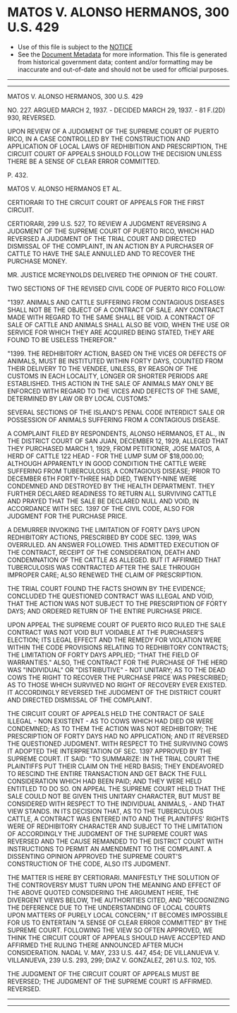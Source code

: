 ---
---

# MATOS V. ALONSO HERMANOS, 300 U.S. 429

* Use of this file is subject to the [NOTICE](https://github.com/publicdocs/notice/blob/master/NOTICE)
* See the [Document Metadata](../../../) for more information.
  This file is generated from historical government data; content and/or formatting may be inaccurate and out-of-date and should not be used for official purposes.

----------
----------

MATOS V. ALONSO HERMANOS, 300 U.S. 429

NO. 227.  ARGUED MARCH 2, 1937.  - DECIDED MARCH 29, 1937.  - 81 F.(2D) 930, REVERSED.

UPON REVIEW OF A JUDGMENT OF THE SUPREME COURT OF PUERTO RICO, IN A CASE CONTROLLED BY THE CONSTRUCTION AND APPLICATION OF LOCAL LAWS OF REDHIBITION AND PRESCRIPTION, THE CIRCUIT COURT OF APPEALS SHOULD FOLLOW THE DECISION UNLESS THERE BE A SENSE OF CLEAR ERROR COMMITTED.

P. 432.

MATOS V. ALONSO HERMANOS ET AL.

CERTIORARI TO THE CIRCUIT COURT OF APPEALS FOR THE FIRST CIRCUIT.

CERTIORARI, 299 U.S. 527, TO REVIEW A JUDGMENT REVERSING A JUDGMENT OF THE SUPREME COURT OF PUERTO RICO, WHICH HAD REVERSED A JUDGMENT OF THE TRIAL COURT AND DIRECTED DISMISSAL OF THE COMPLAINT, IN AN ACTION BY A PURCHASER OF CATTLE TO HAVE THE SALE ANNULLED AND TO RECOVER THE PURCHASE MONEY.

MR. JUSTICE MCREYNOLDS DELIVERED THE OPINION OF THE COURT.

TWO SECTIONS OF THE REVISED CIVIL CODE OF PUERTO RICO FOLLOW:

"1397.  ANIMALS AND CATTLE SUFFERING FROM CONTAGIOUS DISEASES SHALL NOT BE THE OBJECT OF A CONTRACT OF SALE.  ANY CONTRACT MADE WITH REGARD TO THE SAME SHALL BE VOID.  A CONTRACT OF SALE OF CATTLE AND ANIMALS SHALL ALSO BE VOID, WHEN THE USE OR SERVICE FOR WHICH THEY ARE ACQUIRED BEING STATED, THEY ARE FOUND TO BE USELESS THEREFOR."

"1399. THE REDHIBITORY ACTION, BASED ON THE VICES OR DEFECTS OF ANIMALS, MUST BE INSTITUTED WITHIN FORTY DAYS, COUNTED FROM THEIR DELIVERY TO THE VENDEE, UNLESS, BY REASON OF THE CUSTOMS IN EACH LOCALITY, LONGER OR SHORTER PERIODS ARE ESTABLISHED.  THIS ACTION IN THE SALE OF ANIMALS MAY ONLY BE ENFORCED WITH REGARD TO THE VICES AND DEFECTS OF THE SAME, DETERMINED BY LAW OR BY LOCAL CUSTOMS."

SEVERAL SECTIONS OF THE ISLAND'S PENAL CODE INTERDICT SALE OR POSSESSION OF ANIMALS SUFFERING FROM A CONTAGIOUS DISEASE.

A COMPLAINT FILED BY RESPONDENTS, ALONSO HERMANOS, ET AL., IN THE DISTRICT COURT OF SAN JUAN, DECEMBER 12, 1929, ALLEGED THAT THEY PURCHASED MARCH 1, 1929, FROM PETITIONER, JOSE MATOS, A HERD OF CATTLE 122 HEAD - FOR THE LUMP SUM OF $18,000.00; ALTHOUGH APPARENTLY IN GOOD CONDITION THE CATTLE WERE SUFFERING FROM TUBERCULOSIS, A CONTAGIOUS DISEASE; PRIOR TO DECEMBER 6TH FORTY-THREE HAD DIED, TWENTY-NINE WERE CONDEMNED AND DESTROYED BY THE HEALTH DEPARTMENT.  THEY FURTHER DECLARED READINESS TO RETURN ALL SURVIVING CATTLE AND PRAYED THAT THE SALE BE DECLARED NULL AND VOID, IN ACCORDANCE WITH SEC. 1397 OF THE CIVIL CODE, ALSO FOR JUDGMENT FOR THE PURCHASE PRICE.

A DEMURRER INVOKING THE LIMITATION OF FORTY DAYS UPON REDHIBITORY ACTIONS, PRESCRIBED BY CODE SEC. 1399, WAS OVERRULED.  AN ANSWER FOLLOWED.  THIS ADMITTED EXECUTION OF THE CONTRACT, RECEIPT OF THE CONSIDERATION, DEATH AND CONDEMNATION OF THE CATTLE AS ALLEGED.  BUT IT AFFIRMED THAT TUBERCULOSIS WAS CONTRACTED AFTER THE SALE THROUGH IMPROPER CARE; ALSO RENEWED THE CLAIM OF PRESCRIPTION.

THE TRIAL COURT FOUND THE FACTS SHOWN BY THE EVIDENCE; CONCLUDED THE QUESTIONED CONTRACT WAS ILLEGAL AND VOID, THAT THE ACTION WAS NOT SUBJECT TO THE PRESCRIPTION OF FORTY DAYS; AND ORDERED RETURN OF THE ENTIRE PURCHASE PRICE.

UPON APPEAL THE SUPREME COURT OF PUERTO RICO RULED THE SALE CONTRACT WAS NOT VOID BUT VOIDABLE AT THE PURCHASER'S ELECTION; ITS LEGAL EFFECT AND THE REMEDY FOR VIOLATION WERE WITHIN THE CODE PROVISIONS RELATING TO REDHIBITORY CONTRACTS; THE LIMITATION OF FORTY DAYS APPLIED; "THAT THE FIELD OF WARRANTIES."  ALSO, THE CONTRACT FOR THE PURCHASE OF THE HERD WAS "INDIVIDUAL" OR "DISTRIBUTIVE" - NOT UNITARY; AS TO THE DEAD COWS THE RIGHT TO RECOVER THE PURCHASE PRICE WAS PRESCRIBED; AS TO THOSE WHICH SURVIVED NO RIGHT OF RECOVERY EVER EXISTED.  IT ACCORDINGLY REVERSED THE JUDGMENT OF THE DISTRICT COURT AND DIRECTED DISMISSAL OF THE COMPLAINT.

THE CIRCUIT COURT OF APPEALS HELD THE CONTRACT OF SALE ILLEGAL - NON EXISTENT - AS TO COWS WHICH HAD DIED OR WERE CONDEMNED; AS TO THEM THE ACTION WAS NOT REDHIBITORY; THE PRESCRIPTION OF FORTY DAYS HAD NO APPLICATION; AND IT REVERSED THE QUESTIONED JUDGMENT.  WITH RESPECT TO THE SURVIVING COWS IT ADOPTED THE INTERPRETATION OF SEC. 1397 APPROVED BY THE SUPREME COURT.  IT SAID:  "TO SUMMARIZE:  IN THE TRIAL COURT THE PLAINTIFFS PUT THEIR CLAIM ON THE HERD BASIS; THEY ENDEAVORED TO RESCIND THE ENTIRE TRANSACTION AND GET BACK THE FULL CONSIDERATION WHICH HAD BEEN PAID; AND THEY WERE HELD ENTITLED TO DO SO.  ON APPEAL THE SUPREME COURT HELD THAT THE SALE COULD NOT BE GIVEN THIS UNITARY CHARACTER, BUT MUST BE CONSIDERED WITH RESPECT TO THE INDIVIDUAL ANIMALS,  - AND THAT VIEW STANDS.  IN ITS DECISION THAT, AS TO THE TUBERCULOUS CATTLE, A CONTRACT WAS ENTERED INTO AND THE PLAINTIFFS' RIGHTS WERE OF REDHIBITORY CHARACTER AND SUBJECT TO THE LIMITATION OF ACCORDINGLY THE JUDGMENT OF THE SUPREME COURT WAS REVERSED AND THE CAUSE REMANDED TO THE DISTRICT COURT WITH INSTRUCTIONS TO PERMIT AN AMENDMENT TO THE COMPLAINT.  A DISSENTING OPINION APPROVED THE SUPREME COURT'S CONSTRUCTION OF THE CODE, ALSO ITS JUDGMENT.

THE MATTER IS HERE BY CERTIORARI.  MANIFESTLY THE SOLUTION OF THE CONTROVERSY MUST TURN UPON THE MEANING AND EFFECT OF THE ABOVE QUOTED CONSIDERING THE ARGUMENT HERE, THE DIVERGENT VIEWS BELOW, THE AUTHORITIES CITED, AND "RECOGNIZING THE DEFERENCE DUE TO THE UNDERSTANDING OF LOCAL COURTS UPON MATTERS OF PURELY LOCAL CONCERN," IT BECOMES IMPOSSIBLE FOR US TO ENTERTAIN "A SENSE OF CLEAR ERROR COMMITTED" BY THE SUPREME COURT.  FOLLOWING THE VIEW SO OFTEN APPROVED, WE THINK THE CIRCUIT COURT OF APPEALS SHOULD HAVE ACCEPTED AND AFFIRMED THE RULING THERE ANNOUNCED AFTER MUCH CONSIDERATION.  NADAL V. MAY, 233 U.S. 447, 454; DE VILLANUEVA V. VILLANUEVA, 239 U.S. 293, 299; DIAZ V. GONZALEZ, 261 U.S. 102, 105.

THE JUDGMENT OF THE CIRCUIT COURT OF APPEALS MUST BE REVERSED; THE JUDGMENT OF THE SUPREME COURT IS AFFIRMED.  REVERSED.


----------
----------

